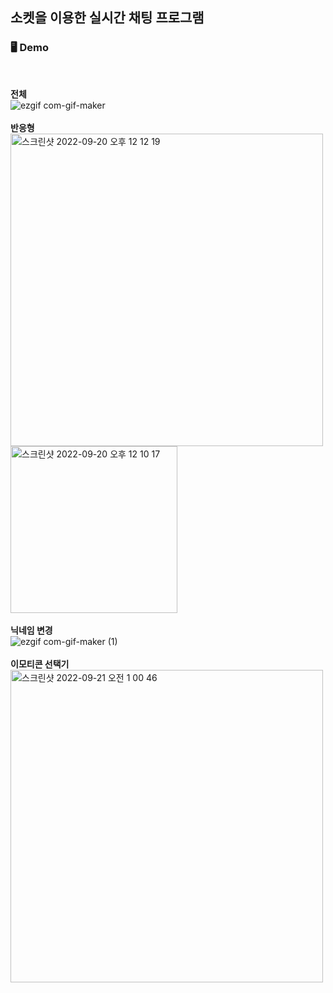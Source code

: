 ## 소켓을 이용한 실시간 채팅 프로그램
### 🖥  Demo
<br>

<b>전체</b>
<br>
![ezgif com-gif-maker](https://user-images.githubusercontent.com/60475168/191290252-7ac7cad3-305f-46c0-84ca-dbc20677c235.gif)
<br> <br>
<b>반응형</b>
<br>
<img width="500" alt="스크린샷 2022-09-20 오후 12 12 19" src="https://user-images.githubusercontent.com/60475168/191294048-c0207ab7-2a0f-4ca7-92d1-653d27333172.png">
<img width="267" alt="스크린샷 2022-09-20 오후 12 10 17" src="https://user-images.githubusercontent.com/60475168/191294167-42ea74ed-d9bc-431e-b249-61149b39810e.png">
<br><br>
<b>닉네임 변경</b>
<br>
![ezgif com-gif-maker (1)](https://user-images.githubusercontent.com/60475168/191306816-666d8868-dd4b-4119-b703-0cdc32aac47c.gif)
<br><br>
<b>이모티콘 선택기</b>
<br>
<img width="500" alt="스크린샷 2022-09-21 오전 1 00 46" src="https://user-images.githubusercontent.com/60475168/191307850-fca3b227-3588-4839-b446-09ff3d7e957d.png">
